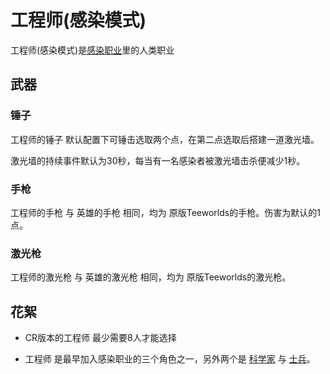 工程师(感染模式)
==============
工程师(感染模式)是[感染职业](infclass.md)里的人类职业
## 武器
### 锤子
工程师的锤子 默认配置下可锤击选取两个点，在第二点选取后搭建一道激光墙。

激光墙的持续事件默认为30秒，每当有一名感染者被激光墙击杀便减少1秒。
### 手枪
工程师的手枪 与 英雄的手枪 相同，均为 原版Teeworlds的手枪。伤害为默认的1点。

### 激光枪
工程师的激光枪 与 英雄的激光枪 相同，均为 原版Teeworlds的激光枪。
## 花絮

- CR版本的工程师 最少需要8人才能选择

- 工程师 是最早加入感染职业的三个角色之一，另外两个是 [科学家](infclass-scientist.md) 与 [士兵](infclass-soldier.md)。
